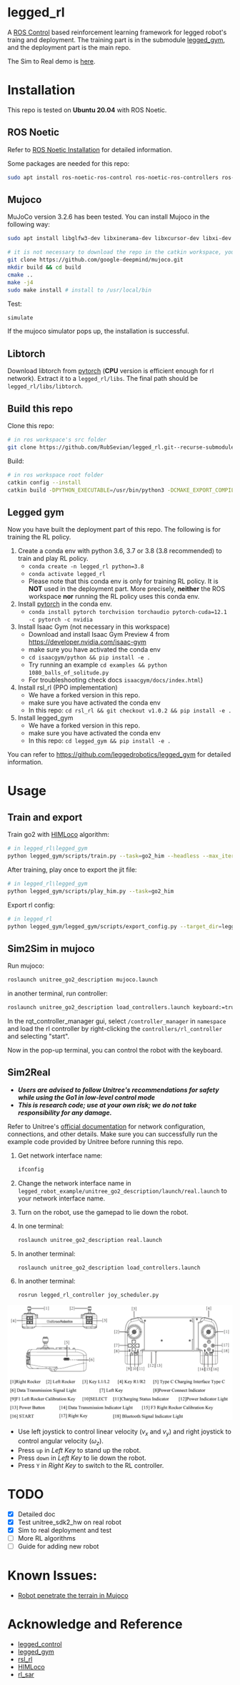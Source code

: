 # legged_rl

A [ROS Control](https://wiki.ros.org/ros_control) based reinforcement learning framework for legged robot's traing and deployment. The training part is in the submodule [legged_gym](https://github.com/zitongbai/legged_gym), and the deployment part is the main repo. 

The Sim to Real demo is [here](https://www.bilibili.com/video/BV1gyrxYPEAi/).

# Installation

This repo is tested on **Ubuntu 20.04** with ROS Noetic.

## ROS Noetic

Refer to [ROS Noetic Installation](http://wiki.ros.org/noetic/Installation/Ubuntu) for detailed information.

Some packages are needed for this repo:

```bash
sudo apt install ros-noetic-ros-control ros-noetic-ros-controllers ros-noetic-joy-teleop ros-noetic-rqt-controller-manager ros-noetic-teleop-twist-keyboard
```

## Mujoco

MuJoCo version 3.2.6 has been tested. You can install Mujoco in the following way:

```bash
sudo apt install libglfw3-dev libxinerama-dev libxcursor-dev libxi-dev
```
```bash
# it is not necessary to download the repo in the catkin workspace, you can download, build and install it anywhere you like.
git clone https://github.com/google-deepmind/mujoco.git
mkdir build && cd build
cmake ..
make -j4
sudo make install # install to /usr/local/bin
```
Test:
```bash
simulate
```
If the mujoco simulator pops up, the installation is successful.

## Libtorch

Download libtorch from [pytorch](https://pytorch.org/) (**CPU** version is efficient enough for rl network). Extract it to a `legged_rl/libs`. The final path should be `legged_rl/libs/libtorch`.


## Build this repo

Clone this repo:
```bash
# in ros workspace's src folder
git clone https://github.com/RubSevian/legged_rl.git--recurse-submodules
```

Build:
```bash
# in ros workspace root folder
catkin config --install
catkin build -DPYTHON_EXECUTABLE=/usr/bin/python3 -DCMAKE_EXPORT_COMPILE_COMMANDS=1
```

## Legged gym

Now you have built the deployment part of this repo. The following is for training the RL policy.

1. Create a conda env with python 3.6, 3.7 or 3.8 (3.8 recommended) to train and play RL policy.
   - `conda create -n legged_rl python=3.8`
   - `conda activate legged_rl`
   - Please note that this conda env is only for training RL policy. It is **NOT** used in the deployment part. More precisely, **neither** the ROS workspace **nor** running the RL policy uses this conda env. 
2. Install [pytorch](https://pytorch.org/) in the conda env.
   - `conda install pytorch torchvision torchaudio pytorch-cuda=12.1 -c pytorch -c nvidia`
3. Install Isaac Gym (not necessary in this workspace)
   - Download and install Isaac Gym Preview 4 from https://developer.nvidia.com/isaac-gym
   - make sure you have activated the conda env
   - `cd isaacgym/python && pip install -e .`
   - Try running an example `cd examples && python 1080_balls_of_solitude.py`
   - For troubleshooting check docs `isaacgym/docs/index.html`)
4. Install rsl_rl (PPO implementation)
   - We have a forked version in this repo.
   - make sure you have activated the conda env
   - In this repo: `cd rsl_rl && git checkout v1.0.2 && pip install -e .` 
5. Install legged_gym
   - We have a forked version in this repo.
   - make sure you have activated the conda env
   - In this repo: `cd legged_gym && pip install -e .`

You can refer to https://github.com/leggedrobotics/legged_gym for detailed information. 

# Usage

## Train and export
Train go2 with [HIMLoco](https://github.com/OpenRobotLab/HIMLoco/blob/main/projects/himloco/README.md) algorithm: 
```bash
# in legged_rl\legged_gym
python legged_gym/scripts/train.py --task=go2_him --headless --max_iterations=1000
```

After training, play once to export the jit file:
```bash
# in legged_rl\legged_gym
python legged_gym/scripts/play_him.py --task=go2_him
```

Export rl config: 
```bash
# in legged_rl
python legged_gym/legged_gym/scripts/export_config.py --target_dir=legged_robot_example/unitree_go2_description/config --task=go2_him
```

## Sim2Sim in mujoco

Run mujoco:

```bash
roslaunch unitree_go2_description mujoco.launch
```

in another terminal, run controller:

```bash
roslaunch unitree_go2_description load_controllers.launch keyboard:=true
```

In the rqt_controller_manager gui, select `/controller_manager` in `namespace` and load the rl controller by right-clicking the `controllers/rl_controller` and selecting "start".

Now in the pop-up terminal, you can control the robot with the keyboard.

## Sim2Real

- ***Users are advised to follow Unitree's recommendations for safety while using the Go1 in low-level control mode***
- ***This is research code; use at your own risk; we do not take responsibility for any damage.***

Refer to Unitree's [official documentation](https://support.unitree.com/home/en/developer/Quick_start) for network configuration, connections, and other details. Make sure you can successfully run the example code provided by Unitree before running this repo.

1. Get network interface name:
   ```bash
   ifconfig
   ```
2. Change the network interface name in `legged_robot_example/unitree_go2_description/launch/real.launch` to your network interface name.

3. Turn on the robot, use the gamepad to lie down the robot.

4. In one terminal: 
   ```bash
   roslaunch unitree_go2_description real.launch
   ```

5. In another terminal:
   ```bash
   roslaunch unitree_go2_description load_controllers.launch
   ```

6. In another terminal:
   ```bash
   rosrun legged_rl_controller joy_scheduler.py
   ```

![gamepad](docs/unitree_gamepad.png)

- Use left joystick to control linear velocity ($v_x$ and $v_y$) and right joystick to control angular velocity ($\omega_z$). 
- Press `up` in *Left Key* to stand up the robot.
- Press `down` in *Left Key* to lie down the robot.
- Press `Y` in *Right Key* to switch to the RL controller.

# TODO

- [x] Detailed doc
- [x] Test unitree_sdk2_hw on real robot
- [x] Sim to real deployment and test
- [ ] More RL algorithms
- [ ] Guide for adding new robot

# Known Issues:

- [Robot penetrate the terrain in Mujoco](https://github.com/google-deepmind/mujoco/discussions/2307)

# Acknowledge and Reference

- [legged_control](https://github.com/qiayuanl/legged_control)
- [legged_gym](https://github.com/leggedrobotics/legged_gym)
- [rsl_rl](https://github.com/leggedrobotics/rsl_rl)
- [HIMLoco](https://github.com/OpenRobotLab/HIMLoco)
- [rl_sar](https://github.com/fan-ziqi/rl_sar)

